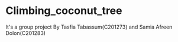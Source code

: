 # Climbing_coconut_tree
It's a group project By Tasfia Tabassum(C201273) and Samia Afreen Dolon(C201283)
